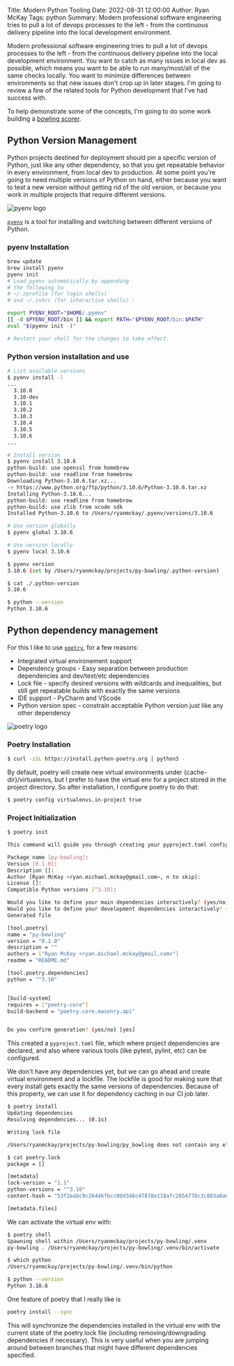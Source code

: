 Title: Modern Python Tooling
Date: 2022-08-31 12:00:00
Author: Ryan McKay
Tags: python
Summary: Modern professional software engineering tries to pull a lot of devops processes to the left - from the continuous delivery pipeline into the local development environment. 


Modern professional software engineering tries to pull a lot of devops processes to the left - from the continuous delivery pipeline into the local development environment. 
You want to catch as many issues in local dev as possible, which means you want to be able to run many/most/all of the same checks locally.
You want to minimize differences between environments so that new issues don't crop up in later stages.
I'm going to review a few of the related tools for Python development that I've had success with.

To help demonstrate some of the concepts, I'm going to do some work building a [bowling scorer](https://kata-log.rocks/bowling-game-kata).

## Python Version Management
Python projects destined for deployment should pin a specific version of Python, just like any other dependency, so that you get repeatable behavior in every environment, from local dev to production. 
At some point you're going to need multiple versions of Python on hand, either because you want to test a new version without getting rid of the old version, or because you work in multiple projects that require different versions.

![pyenv logo]({static}/images/pyenv-logo.png "pyenv")

[`pyenv`](https://github.com/pyenv/pyenv) is a tool for installing and switching between different versions of Python.
### pyenv Installation
``` bash
brew update
brew install pyenv
pyenv init
# Load pyenv automatically by appending
# the following to
# ~/.zprofile (for login shells)
# and ~/.zshrc (for interactive shells) :

export PYENV_ROOT="$HOME/.pyenv"
[[ -d $PYENV_ROOT/bin ]] && export PATH="$PYENV_ROOT/bin:$PATH"
eval "$(pyenv init -)"

# Restart your shell for the changes to take effect.
```

### Python version installation and use
``` bash
# List available versions
$ pyenv install -l
...
  3.10.0
  3.10-dev
  3.10.1
  3.10.2
  3.10.3
  3.10.4
  3.10.5
  3.10.6
...

# Install version
$ pyenv install 3.10.6
python-build: use openssl from homebrew
python-build: use readline from homebrew
Downloading Python-3.10.6.tar.xz...
-> https://www.python.org/ftp/python/3.10.6/Python-3.10.6.tar.xz
Installing Python-3.10.6...
python-build: use readline from homebrew
python-build: use zlib from xcode sdk
Installed Python-3.10.6 to /Users/ryanmckay/.pyenv/versions/3.10.6

# Use version globally
$ pyenv global 3.10.6

# Use version locally
$ pyenv local 3.10.6

$ pyenv version
3.10.6 (set by /Users/ryanmckay/projects/py-bowling/.python-version)

$ cat ./.python-version
3.10.6

$ python --version
Python 3.10.6
```

## Python dependency management
For this I like to use [`poetry`](https://python-poetry.org/), for a few reasons:  

* Integrated virtual environement support
* Dependency groups - Easy separation between production dependencies and dev/test/etc dependencies
* Lock file - specify desired versions with wildcards and inequalities, but still get repeatable builds with exactly the same versions
* IDE support - PyCharm and VScode
* Python version spec - constrain acceptable Python version just like any other dependency

![poetry logo]({static}/images/poetry-logo-origami.png "poetry")

### Poetry Installation
``` bash
$ curl -sSL https://install.python-poetry.org | python3 -
```
By default, poetry will create new virtual environments under {cache-dir}/virtualenvs, 
but I prefer to have the virtual env for a project stored in the project directory.
So after installation, I configure poetry to do that:
``` bash
$ poetry config virtualenvs.in-project true
```

### Project Initialization
``` bash
$ poetry init

This command will guide you through creating your pyproject.toml config.

Package name [py-bowling]:
Version [0.1.0]:
Description []:
Author [Ryan McKay <ryan.michael.mckay@gmail.com>, n to skip]:
License []:
Compatible Python versions [^3.10]:

Would you like to define your main dependencies interactively? (yes/no) [yes] no
Would you like to define your development dependencies interactively? (yes/no) [yes] no
Generated file

[tool.poetry]
name = "py-bowling"
version = "0.1.0"
description = ""
authors = ["Ryan McKay <ryan.michael.mckay@gmail.com>"]
readme = "README.md"

[tool.poetry.dependencies]
python = "^3.10"


[build-system]
requires = ["poetry-core"]
build-backend = "poetry.core.masonry.api"


Do you confirm generation? (yes/no) [yes]
```

This created a `pyproject.toml` file, which where project dependencies are declared, and also where various tools (like pytest, pylint, etc) can be configured.

We don't have any dependencies yet, but we can go ahead and create virtual environment and a lockfile. 
The lockfile is good for making sure that every install gets exactly the same versions of dependencies.
Because of this property, we can use it for dependency caching in our CI job later.
``` bash
$ poetry install
Updating dependencies
Resolving dependencies... (0.1s)

Writing lock file

/Users/ryanmckay/projects/py-bowling/py_bowling does not contain any element

$ cat poetry.lock
package = []

[metadata]
lock-version = "1.1"
python-versions = "^3.10"
content-hash = "53f2eabc9c26446fbcc00d348c47878e118afc2054778c3c803a0a8028af27d9"

[metadata.files]
```

We can activate the virtual env with:
``` bash
$ poetry shell
Spawning shell within /Users/ryanmckay/projects/py-bowling/.venv
py-bowling . /Users/ryanmckay/projects/py-bowling/.venv/bin/activate

$ which python
/Users/ryanmckay/projects/py-bowling/.venv/bin/python

$ python --version
Python 3.10.6
```

One feature of poetry that I really like is 
``` bash
poetry install --sync
```
This will synchronize the dependencies installed in the virtual env with the current state of the poetry.lock file (including removing/downgrading dependencies if necessary). 
This is very useful when you are jumping around between branches that might have different dependencies specified.
